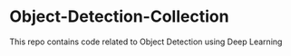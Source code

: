# Object-Detection-Collection
This repo contains code related to Object Detection using Deep Learning
